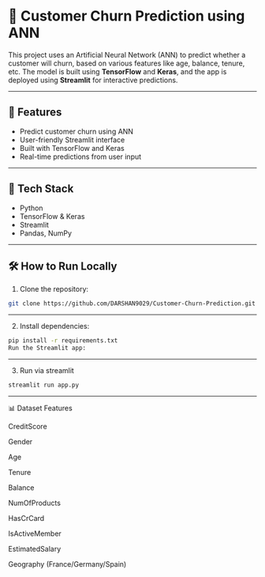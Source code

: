 # 💼 Customer Churn Prediction using ANN

This project uses an Artificial Neural Network (ANN) to predict whether a customer will churn, based on various features like age, balance, tenure, etc. The model is built using **TensorFlow** and **Keras**, and the app is deployed using **Streamlit** for interactive predictions.

---

## 🚀 Features
- Predict customer churn using ANN
- User-friendly Streamlit interface
- Built with TensorFlow and Keras
- Real-time predictions from user input

---

## 🧠 Tech Stack
- Python
- TensorFlow & Keras
- Streamlit
- Pandas, NumPy

---

## 🛠️ How to Run Locally

1. Clone the repository:
```bash
git clone https://github.com/DARSHAN9029/Customer-Churn-Prediction.git
```
---

2. Install dependencies:

```bash
pip install -r requirements.txt
Run the Streamlit app:
```
---
3. Run via streamlit
```bash
streamlit run app.py
```

---

📊 Dataset Features

CreditScore

Gender

Age

Tenure

Balance

NumOfProducts

HasCrCard

IsActiveMember

EstimatedSalary

Geography (France/Germany/Spain)
